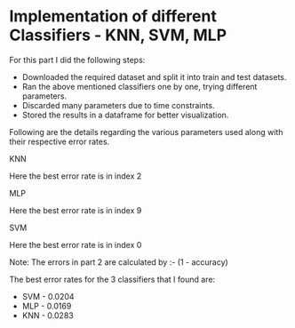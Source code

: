 # Implementation of different Classifiers - KNN, SVM, MLP

For this part I did the following steps:
- Downloaded the required dataset and split it into train and test datasets.
- Ran the above mentioned classifiers one by one, trying different parameters.
- Discarded many parameters due to time constraints.
- Stored the results in a dataframe for better visualization.

Following are the details regarding the various parameters used along with their respective error rates.

KNN

Here the best error rate is in index 2

MLP

Here the best error rate is in index 9

SVM

Here the best error rate is in index 0

Note: The errors in part 2 are calculated by :- (1 - accuracy)

The best error rates for the 3 classifiers that I found are:
- SVM - 0.0204
- MLP - 0.0169
- KNN - 0.0283

